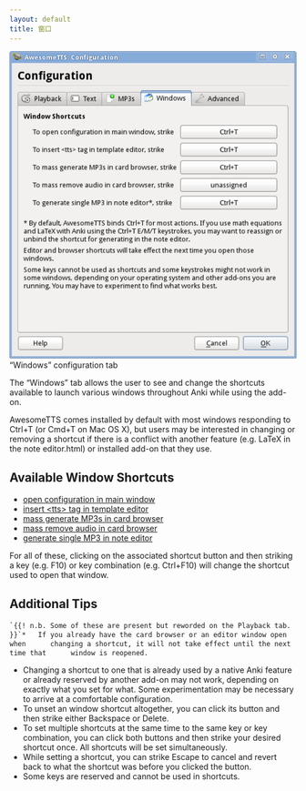 ```yaml
---
layout: default
title: 窗口
---
```




![AwesomeTTS configuration dialog with the Windows tab selected](/assets/images/config.windows.png)    &ldquo;Windows&rdquo; configuration tab

The &ldquo;Windows&rdquo; tab allows the user to see and change the  shortcuts available to launch various windows throughout Anki while using  the add-on.

AwesomeTTS comes installed by default with most windows responding to  Ctrl+T (or Cmd+T on Mac OS X), but users may be  interested in changing or removing a shortcut if there is a conflict with  another feature (e.g. LaTeX in the note editor.html) or installed add-on that  they use.

## Available Window Shortcuts

*   [open configuration in main      window](/config)
*   [insert &lt;tts&gt; tag in      template editor](/usage/on-the-fly.html)
*   [mass generate MP3s in card browser](/usage/browser.html)
*   [mass remove audio in card browser](/usage/removing.html)
*   [generate single MP3 in note editor](/usage/editor.html)

For all of these, clicking on the associated shortcut button and then  striking a key (e.g. F10) or key combination (e.g.  Ctrl+F10) will change the shortcut used to open that window.

## Additional Tips

    `{{! n.b. Some of these are present but reworded on the Playback tab. }}`*   If you already have the card browser or an editor window open when      changing a shortcut, it will not take effect until the next time that      window is reopened.
*   Changing a shortcut to one that is already used by a native Anki      feature or already reserved by another add-on may not work, depending      on exactly what you set for what. Some experimentation may be necessary      to arrive at a comfortable configuration.
*   To unset an window shortcut altogether, you can click its button and      then strike either Backspace or Delete.
*   To set multiple shortcuts at the same time to the same key or key      combination, you can click both buttons and then strike your desired      shortcut once. All shortcuts will be set simultaneously.
*   While setting a shortcut, you can strike Escape to cancel      and revert back to what the shortcut was before you clicked the      button.
*   Some keys are reserved and cannot be used in shortcuts.